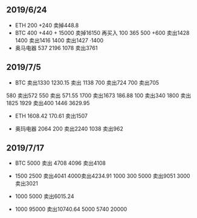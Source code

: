 ## 2019/6/24

- ETH 200 +240 卖掉448.8
- BTC 400 +440 + 15000 卖掉16150 再买入 100 365 500 +600 卖出1428 1400
  卖出1416 1400 卖出1427 ·1400
- 奥马电器 537 2196 1078 卖出3761 


## 2019/7/5

- BTC 卖出1330 1230.15 卖出 1138 700 卖出724 700 卖出705

580 卖出572 550 卖出 571.55 1700 卖出1673 186.88 100 卖出340 1800 卖出1825
1929 卖出400 1446 3629.95

- ETH 1608.42 170.61 卖出1507

- 奥玛电器 2064 200 卖出2240 1038 卖出962

## 2019/7/17

- BTC 5000 卖出 4708 4096 卖出4108 
- 1500 2500 卖出4041 4000卖出4234.91 1000 300 5000 卖出9051 3000 卖出3021

- 1000 5000 卖出6015.24 
- 1000 95000 卖出10740.64 5000 5740 20000